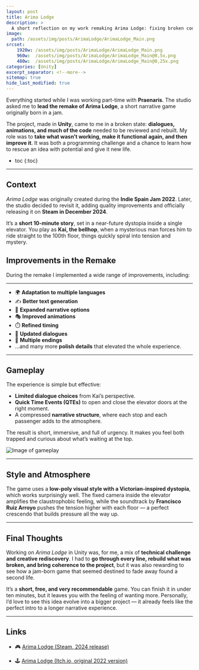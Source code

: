 ```yaml
---
layout: post
title: Arima Lodge
description: >
  A short reflection on my work remaking Arima Lodge: fixing broken code, improving sounds and dialogues, and bringing a small jam game back to life with new energy."
image: 
  path: /assets/img/posts/ArimaLodge/ArimaLodge_Main.png
srcset:
    1920w: /assets/img/posts/ArimaLodge/ArimaLodge_Main.png
    960w:  /assets/img/posts/ArimaLodge/ArimaLodge_Main@0,5x.png
    480w:  /assets/img/posts/ArimaLodge/ArimaLodge_Main@0,25x.png
categories: [Unity]
excerpt_separator: <!--more-->
sitemap: true
hide_last_modified: true
---
```


Everything started while I was working part-time with **Praenaris**. The studio asked me to **lead the remake of Arima Lodge**, a short narrative game originally born in a jam.  

The project, made in **Unity**, came to me in a broken state: **dialogues, animations, and much of the code** needed to be reviewed and rebuilt. My role was to **take what wasn’t working, make it functional again, and then improve it**. It was both a programming challenge and a chance to learn how to rescue an idea with potential and give it new life.  

<!--more-->
* toc
{:toc}
---

## Context  
*Arima Lodge* was originally created during the **Indie Spain Jam 2022**. Later, the studio decided to revisit it, adding quality improvements and officially releasing it on **Steam in December 2024**.  

It’s a **short 10-minute story**, set in a near-future dystopia inside a single elevator. You play as **Kai, the bellhop**, when a mysterious man forces him to ride straight to the 100th floor, things quickly spiral into tension and mystery.  

## Improvements in the Remake  
During the remake I implemented a wide range of improvements, including:  

---
- 🌍 **Adaptation to multiple languages**  
- ✍️ **Better text generation**  
- 📖 **Expanded narrative options**  
- 🎭 **Improved animations**  
- ⏱️ **Refined timing**  
- 💬 **Updated dialogues**  
- 🔀 **Multiple endings**  
- …and many more **polish details** that elevated the whole experience.  

---

## Gameplay  
The experience is simple but effective:  
- **Limited dialogue choices** from Kai’s perspective.  
- **Quick Time Events (QTEs)** to open and close the elevator doors at the right moment.  
- A compressed **narrative structure**, where each stop and each passenger adds to the atmosphere.  

The result is short, immersive, and full of urgency. It makes you feel both trapped and curious about what’s waiting at the top.  

![Image of gameplay](/assets/img/posts/ArimaLodge/ArimaLodge_Screenshoot.png)  

---

## Style and Atmosphere  
The game uses a **low-poly visual style with a Victorian-inspired dystopia**, which works surprisingly well. The fixed camera inside the elevator amplifies the claustrophobic feeling, while the soundtrack by **Francisco Ruiz Arroyo** pushes the tension higher with each floor — a perfect crescendo that builds pressure all the way up.  

---

## Final Thoughts  
Working on *Arima Lodge* in Unity was, for me, a mix of **technical challenge and creative rediscovery**. I had to **go through every line, rebuild what was broken, and bring coherence to the project**, but it was also rewarding to see how a jam-born game that seemed destined to fade away found a second life.  

It’s a **short, free, and very recommendable** game. You can finish it in under ten minutes, but it leaves you with the feeling of wanting more. Personally, I’d love to see this idea evolve into a bigger project — it already feels like the perfect intro to a longer narrative experience.  

---

## Links  

- 🎮 [Arima Lodge (Steam, 2024 release)](https://store.steampowered.com/app/3310190/Arima_Lodge/?l=english)  

- 🕹️ [Arima Lodge (Itch.io, original 2022 version)](https://praenaris.itch.io/arima-lodge)  
